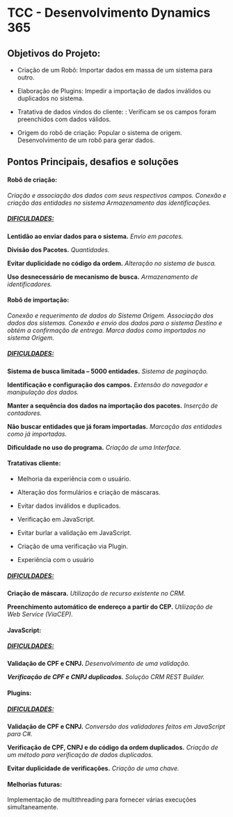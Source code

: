 # TCC - Desenvolvimento Dynamics 365



## Objetivos do Projeto:

- Criação de um Robô: 
  Importar dados em massa de um sistema para outro.

- Elaboração de Plugins: 
  Impedir a importação de dados inválidos ou duplicados no sistema.

- Tratativa de dados vindos do cliente: :
  Verificam se os campos foram preenchidos com dados válidos.

- Origem do robô de criação:
  Popular o sistema de origem.
  Desenvolvimento de um robô para gerar dados.

  
  

## Pontos Principais, desafios e soluções

#### **Robô de criação:**
*Criação e associação dos dados com seus respectivos campos.*
*Conexão e criação das entidades no sistema*
*Armazenamento das identificações.*

##### <u>DIFICULDADES:</u>
**Lentidão ao enviar dados para o sistema.**
*Envio em pacotes.*

**Divisão dos Pacotes.**
*Quantidades.*

**Evitar duplicidade no código da ordem.**
*Alteração no sistema de busca.*

**Uso desnecessário de mecanismo de busca.**
*Armazenamento de identificadores.*



#### Robô de importação:
*Conexão e requerimento de dados do Sistema Origem.*
*Associação dos dados dos sistemas.*
*Conexão e envio dos dados para o sistema Destino e obtém a confirmação de entrega.*
*Marca dados como importados no sistema Origem.*

##### <u>DIFICULDADES:</u>
**Sistema de busca limitada – 5000 entidades.**
*Sistema de paginação.*

**Identificação e configuração dos campos.**
*Extensão do navegador e manipulação dos dados.*

**Manter a sequência dos dados na importação dos pacotes.**
*Inserção de contadores.*

**Não buscar entidades que já foram importadas.**
*Marcação das entidades como já importadas.*

**Dificuldade no uso do programa.**
*Criação de uma Interface.*





#### Tratativas cliente:

- Melhoria da experiência com o usuário.

- Alteração dos formulários e criação de máscaras.

- Evitar dados inválidos e duplicados.

- Verificação em JavaScript.

- Evitar burlar a validação em JavaScript.

- Criação de uma verificação via Plugin.

- Experiência com o usuário



##### <u>DIFICULDADES:</u>
**Criação de máscara.**
*Utilização de recurso existente no CRM.*

**Preenchimento automático de endereço a partir do CEP.**
*Utilização de Web Service (ViaCEP).*



#### JavaScript:
##### <u>DIFICULDADES:</u>
**Validação de CPF e CNPJ.**
*Desenvolvimento de uma validação.*

***Verificação de CPF e CNPJ duplicados.***
*Solução CRM REST Builder.*

#### Plugins:
##### <u>DIFICULDADES:</u>
**Validação de CPF e CNPJ.**
*Conversão dos validadores feitos em JavaScript para C#.*

**Verificação de CPF, CNPJ e do código da ordem duplicados.**
*Criação de um método para verificação de dados duplicados.*

**Evitar duplicidade de verificações.**
*Criação de uma chave.*



#### Melhorias futuras:
Implementação de multithreading para fornecer várias execuções simultaneamente.